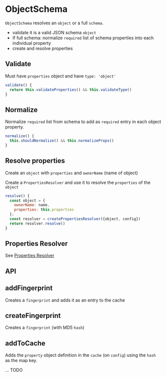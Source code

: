 # ObjectSchema

`ObjectSchema` resolves an `object` or a full `schema`.

- validate it is a valid JSON schema `object`
- If full schema: normalize `required` list of schema properties into each individual property
- create and resolve properties

## Validate

Must have `properties` object and have `type: 'object'`

```js
validate() {
  return this.validateProperties() && this.validateType()
}
```

## Normalize

Normalize `required` list from schema to add as `required` entry in each object property.

```js
normalize() {
  this.shouldNormalize() && this.normalizeProps()
}
```

## Resolve properties

Create an `object` with `properties` and `ownerName` (name of object)

Create a `PropertiesResolver` and use it to resolve the `properties` of the `object`

```js
resolve() {
  const object = {
    ownerName: name,
    properties: this.properties
  };
  const resolver = createPropertiesResolver({object, config})
  return resolver.resolve()
}
```

## Properties Resolver

See [Properties Resolver](./Properties.md)

## API

## addFingerprint

Creates a `fingerprint` and adds it as an entry to the cache

## createFingerprint

Creates a `fingerprint` (with MD5 `hash`)

## addToCache

Adds the `property` object definition in the `cache` (on `config`) using the `hash` as the map key.

... TODO
